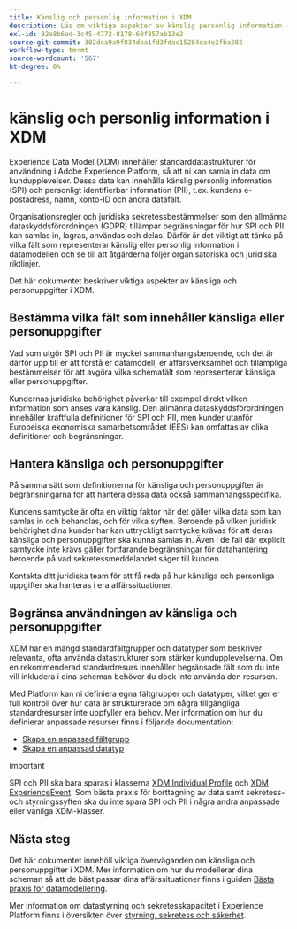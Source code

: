 ```yaml
---
title: Känslig och personlig information i XDM
description: Läs om viktiga aspekter av känslig personlig information (SPI) och personligt identifierbar information (PII) i Experience Data Model (XDM).
exl-id: 92a8b6ad-3c45-4772-8178-60f857ab13e2
source-git-commit: 302dca9a9f834dba1fd3fdac15284ea4e2fba282
workflow-type: tm+mt
source-wordcount: '567'
ht-degree: 0%

---
```


# känslig och personlig information i XDM

Experience Data Model (XDM) innehåller standarddatastrukturer för användning i Adobe Experience Platform, så att ni kan samla in data om kundupplevelser. Dessa data kan innehålla känslig personlig information (SPI) och personligt identifierbar information (PII), t.ex. kundens e-postadress, namn, konto-ID och andra datafält.

Organisationsregler och juridiska sekretessbestämmelser som den allmänna dataskyddsförordningen (GDPR) tillämpar begränsningar för hur SPI och PII kan samlas in, lagras, användas och delas. Därför är det viktigt att tänka på vilka fält som representerar känslig eller personlig information i datamodellen och se till att åtgärderna följer organisatoriska och juridiska riktlinjer.

Det här dokumentet beskriver viktiga aspekter av känsliga och personuppgifter i XDM.

## Bestämma vilka fält som innehåller känsliga eller personuppgifter

Vad som utgör SPI och PII är mycket sammanhangsberoende, och det är därför upp till er att förstå er datamodell, er affärsverksamhet och tillämpliga bestämmelser för att avgöra vilka schemafält som representerar känsliga eller personuppgifter.

Kundernas juridiska behörighet påverkar till exempel direkt vilken information som anses vara känslig. Den allmänna dataskyddsförordningen innehåller kraftfulla definitioner för SPI och PII, men kunder utanför Europeiska ekonomiska samarbetsområdet (EES) kan omfattas av olika definitioner och begränsningar.

## Hantera känsliga och personuppgifter

På samma sätt som definitionerna för känsliga och personuppgifter är begränsningarna för att hantera dessa data också sammanhangsspecifika.

Kundens samtycke är ofta en viktig faktor när det gäller vilka data som kan samlas in och behandlas, och för vilka syften. Beroende på vilken juridisk behörighet dina kunder har kan uttryckligt samtycke krävas för att deras känsliga och personuppgifter ska kunna samlas in. Även i de fall där explicit samtycke inte krävs gäller fortfarande begränsningar för datahantering beroende på vad sekretessmeddelandet säger till kunden.

Kontakta ditt juridiska team för att få reda på hur känsliga och personliga uppgifter ska hanteras i era affärssituationer.

## Begränsa användningen av känsliga och personuppgifter

XDM har en mängd standardfältgrupper och datatyper som beskriver relevanta, ofta använda datastrukturer som stärker kundupplevelserna. Om en rekommenderad standardresurs innehåller begränsade fält som du inte vill inkludera i dina scheman behöver du dock inte använda den resursen.

Med Platform kan ni definiera egna fältgrupper och datatyper, vilket ger er full kontroll över hur data är strukturerade om några tillgängliga standardresurser inte uppfyller era behov. Mer information om hur du definierar anpassade resurser finns i följande dokumentation:

* [Skapa en anpassad fältgrupp](../ui/resources/field-groups.md#create)
* [Skapa en anpassad datatyp](../ui/resources/data-types.md#create)

<!-- (To include once features are available)
* Marking fields as sensitive
* Remove fields from standard field groups pre-ingestion
* Deprecate fields post-ingestion
-->

>[!IMPORTANT]
>
>SPI och PII ska bara sparas i klasserna [XDM Individual Profile](../classes/individual-profile.md) och [XDM ExperienceEvent](../classes/experienceevent.md). Som bästa praxis för borttagning av data samt sekretess- och styrningssyften ska du inte spara SPI och PII i några andra anpassade eller vanliga XDM-klasser.

## Nästa steg

Det här dokumentet innehöll viktiga överväganden om känsliga och personuppgifter i XDM. Mer information om hur du modellerar dina scheman så att de bäst passar dina affärssituationer finns i guiden [Bästa praxis för datamodellering](./best-practices.md).

Mer information om datastyrning och sekretesskapacitet i Experience Platform finns i översikten över [styrning, sekretess och säkerhet](../../landing/governance-privacy-security/overview.md).
